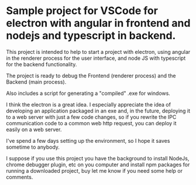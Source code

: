 # Sample project for VSCode for electron with angular in frontend and nodejs and typescript in backend. 
This project is intended to help to start a project with electron, using angular in the renderer process for the user interface, and node JS with typescript for the backend functionality.

The project is ready to debug the Frontend (renderer process) and the Backend (main process).

Also includes a script for generating a "compiled" .exe for windows. 

I think the electron is a great idea. I especially appreciate the idea of developing an application packaged in an exe and, in the future, deploying it to a web server with just a few code changes, so if you rewrite the IPC communication code to a common web http request, you can deploy it easily on a web server.  


I've spend a few days setting up the environment, so I hope it saves sometime to anybody. 

I suppose if you use this project you have the background to install NodeJs, chrome debugger plugin, etc on you computer and install npm packages for running a downloaded project, buy let me know if you need some help or comments. 

